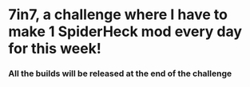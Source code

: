 # 7in7, a challenge where I have to make 1 SpiderHeck mod every day for this week!
### All the builds will be released at the end of the challenge
